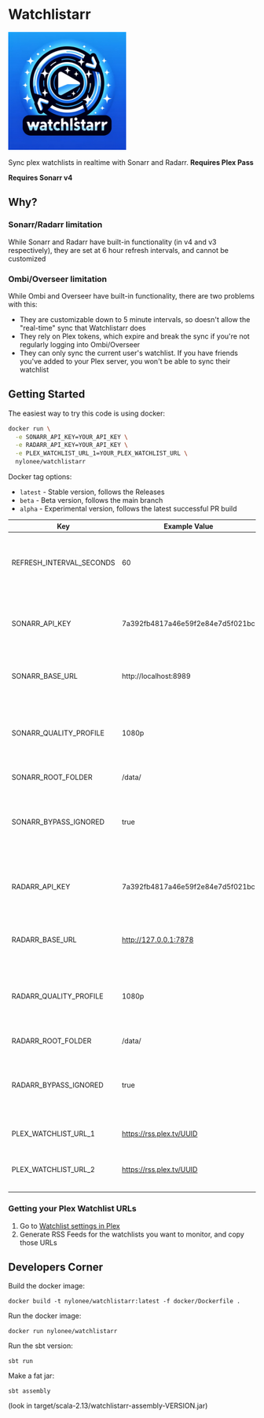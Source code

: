 # Watchlistarr

<img src="watchlistarr.png" alt="Alternate Text" width="240"/>

Sync plex watchlists in realtime with Sonarr and Radarr. **Requires Plex Pass**

**Requires Sonarr v4**

## Why?
### Sonarr/Radarr limitation
While Sonarr and Radarr have built-in functionality (in v4 and v3 respectively), they are set at 6 hour refresh intervals, and cannot be customized

### Ombi/Overseer limitation
While Ombi and Overseer have built-in functionality, there are two problems with this:
 * They are customizable down to 5 minute intervals, so doesn't allow the "real-time" sync that Watchlistarr does
 * They rely on Plex tokens, which expire and break the sync if you're not regularly logging into Ombi/Overseer
 * They can only sync the current user's watchlist. If you have friends you've added to your Plex server, you won't be able to sync their watchlist

## Getting Started

The easiest way to try this code is using docker:

```bash
docker run \
  -e SONARR_API_KEY=YOUR_API_KEY \
  -e RADARR_API_KEY=YOUR_API_KEY \
  -e PLEX_WATCHLIST_URL_1=YOUR_PLEX_WATCHLIST_URL \
  nylonee/watchlistarr
```

Docker tag options:
 * `latest` - Stable version, follows the Releases
 * `beta` - Beta version, follows the main branch
 * `alpha` - Experimental version, follows the latest successful PR build

| Key                      | Example Value                    | Optional | Description                                                              |
|--------------------------|----------------------------------|----------|--------------------------------------------------------------------------|
| REFRESH_INTERVAL_SECONDS | 60                               | Yes      | Number of seconds to wait in between checking the watchlist              |
| SONARR_API_KEY           | 7a392fb4817a46e59f2e84e7d5f021bc | No       | API key for Sonarr, found in your Sonarr UI -> General settings          |
| SONARR_BASE_URL          | http://localhost:8989            | Yes      | Base URL for Sonarr, including the 'http' and port                       |
| SONARR_QUALITY_PROFILE   | 1080p                            | Yes      | Quality profile for Sonarr, found in your Sonarr UI -> Profiles settings |
| SONARR_ROOT_FOLDER       | /data/                           | Yes      | Root folder for Sonarr                                                   |
| SONARR_BYPASS_IGNORED    | true                             | Yes      | Boolean flag to bypass tv shows that are on the Sonarr Exclusion List    |
| RADARR_API_KEY           | 7a392fb4817a46e59f2e84e7d5f021bc | No       | API key for Radarr, found in your Radarr UI -> General settings          |
| RADARR_BASE_URL          | http://127.0.0.1:7878            | Yes      | Base URL for Radarr, including the 'http' and port                       |
| RADARR_QUALITY_PROFILE   | 1080p                            | Yes      | Quality profile for Radarr, found in your Radarr UI -> Profiles settings |
| RADARR_ROOT_FOLDER       | /data/                           | Yes      | Root folder for Radarr                                                   |
| RADARR_BYPASS_IGNORED    | true                             | Yes      | Boolean flag to bypass movies that are on the Radarr Exclusion List      |
| PLEX_WATCHLIST_URL_1     | https://rss.plex.tv/UUID         | No       | First Plex Watchlist URL                                                 |
| PLEX_WATCHLIST_URL_2     | https://rss.plex.tv/UUID         | Yes      | Second Plex Watchlist URL (if applicable)                                |

### Getting your Plex Watchlist URLs

1. Go to [Watchlist settings in Plex](https://app.plex.tv/desktop/#!/settings/watchlist)
2. Generate RSS Feeds for the watchlists you want to monitor, and copy those URLs

## Developers Corner

Build the docker image:

```
docker build -t nylonee/watchlistarr:latest -f docker/Dockerfile .
```

Run the docker image:

```
docker run nylonee/watchlistarr
```

Run the sbt version:

```
sbt run
```

Make a fat jar:

```
sbt assembly
```

(look in target/scala-2.13/watchlistarr-assembly-VERSION.jar)
